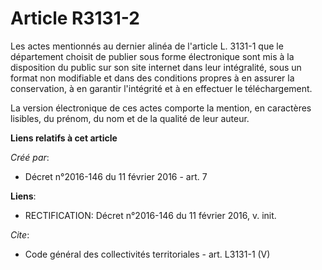 # Article R3131-2

Les actes mentionnés au dernier alinéa de l'article L. 3131-1 que le département choisit de publier sous forme électronique
sont mis à la disposition du public sur son site internet dans leur intégralité, sous un format non modifiable et dans des
conditions propres à en assurer la conservation, à en garantir l'intégrité et à en effectuer le téléchargement. 

La version électronique de ces actes comporte la mention, en caractères lisibles, du prénom, du nom et de la qualité de leur
auteur.

**Liens relatifs à cet article**

_Créé par_:

  - Décret n°2016-146 du 11 février 2016 - art. 7

**Liens**:

  - RECTIFICATION: Décret n°2016-146 du 11 février 2016, v. init.

_Cite_:

  - Code général des collectivités territoriales - art. L3131-1 (V)
